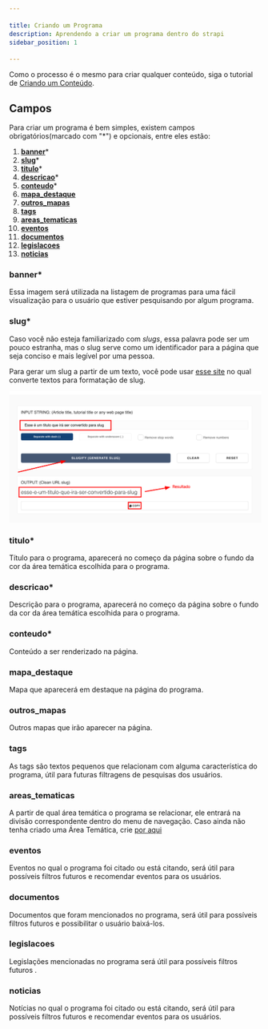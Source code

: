 ```yaml
---

title: Criando um Programa
description: Aprendendo a criar um programa dentro do strapi
sidebar_position: 1

---
```


Como o processo é o mesmo para criar qualquer conteúdo, siga o tutorial de [Criando um Conteúdo](/docs/strapi/iniciando-gerenciamento#criando-conteúdo).

## Campos

Para criar um programa é bem simples, existem campos obrigatórios(marcado com "*") e opcionais, entre eles estão:

1. [__banner__](#banner)*
2. [__slug__](#slug)*
3. [__titulo__](#titulo)*
4. [__descricao__](#descricao)*
5. [__conteudo__](#conteudo)*
6.  [__mapa_destaque__ ](#mapa_destaque)
7.  [__outros_mapas__ ](#outros_mapas)
8. [__tags__](#tags)
9. [__areas_tematicas__](#areas_tematicas) 
10. [__eventos__ ](#eventos)
11. [__documentos__](#documentos)
12. [__legislacoes__](#legislacoes)
13. [__noticias__](#noticias)

### banner*

Essa imagem será utilizada na listagem de programas para uma fácil visualização para o usuário que estiver pesquisando por algum programa.

### slug*

Caso você não esteja familiarizado com _slugs_, essa palavra pode ser um pouco estranha, mas o slug serve como um identificador para a página que seja conciso e mais legível por uma pessoa.

Para gerar um slug a partir de um texto, você pode usar [esse site](https://slugify.online/) no qual converte textos para formatação de slug.

![Alt](images/generating-slug.png)

### titulo*

Título para o programa, aparecerá no começo da página sobre o fundo da cor da área temática escolhida para o programa.

### descricao*

Descrição para o programa, aparecerá no começo da página sobre o fundo da cor da área temática escolhida para o programa.

### conteudo*

Conteúdo a ser renderizado na página.

### mapa_destaque

Mapa que aparecerá em destaque na página do programa.

### outros_mapas

Outros mapas que irão aparecer na página.

### tags

As tags são textos pequenos que relacionam com alguma característica do programa, útil para futuras filtragens de pesquisas dos usuários.

### areas_tematicas

A partir de qual área temática o programa se relacionar, ele entrará na divisão correspondente dentro do menu de navegação. Caso ainda não tenha criado uma Área Temática, crie [por aqui](/docs/strapi/area-tematica/criar)

### eventos

Eventos no qual o programa foi citado ou está citando, será útil para possíveis filtros futuros e recomendar eventos para os usuários.
### documentos

Documentos que foram mencionados no programa, será útil para possíveis filtros futuros e possibilitar o usuário baixá-los.

### legislacoes

Legislações mencionadas no programa será útil para possíveis filtros futuros .

### noticias

Notícias no qual o programa foi citado ou está citando, será útil para possíveis filtros futuros e recomendar eventos para os usuários.
